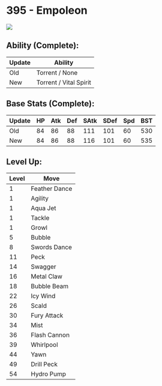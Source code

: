 # 395 - Empoleon
![][395]

## Ability (Complete):

Update | Ability
---    | ---
Old    | Torrent / None
New    | Torrent / Vital Spirit

## Base Stats (Complete):

Update | HP | Atk | Def | SAtk | SDef | Spd | BST
---    | ---| --- | --- | ---  | ---  | --- | ---
Old    | 84 |  86 |  88 |  111  |  101  |  60  |  530
New    | 84 |  86 |  88 |  116  |  101  |  60  |  535

## Level Up:

Level | Move
---   | ---
  1   | Feather Dance
  1   | Agility
  1   | Aqua Jet
  1   | Tackle
  1   | Growl
  5   | Bubble
  8   | Swords Dance
 11   | Peck
 14   | Swagger
 16   | Metal Claw
 18   | Bubble Beam
 22   | Icy Wind
 26   | Scald
 30   | Fury Attack
 34   | Mist
 36   | Flash Cannon
 39   | Whirlpool
 44   | Yawn
 49   | Drill Peck
 54   | Hydro Pump



[395]: /img/pokemon/395.png
